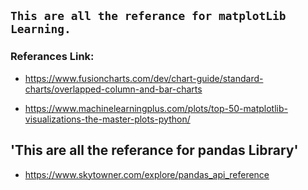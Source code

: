 ## `This are all the referance for matplotLib Learning.`


### Referances Link:
- https://www.fusioncharts.com/dev/chart-guide/standard-charts/overlapped-column-and-bar-charts

- https://www.machinelearningplus.com/plots/top-50-matplotlib-visualizations-the-master-plots-python/

## 'This are all the referance for pandas Library'
- https://www.skytowner.com/explore/pandas_api_reference
